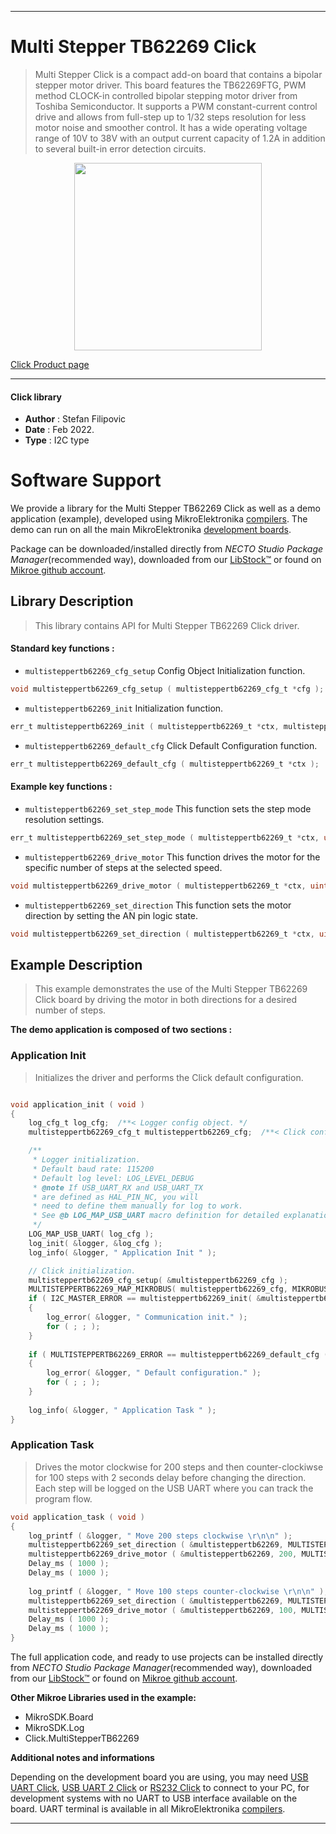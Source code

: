 
---
# Multi Stepper TB62269 Click

> Multi Stepper Click is a compact add-on board that contains a bipolar stepper motor driver. This board features the TB62269FTG, PWM method CLOCK-in controlled bipolar stepping motor driver from Toshiba Semiconductor. It supports a PWM constant-current control drive and allows from full-step up to 1/32 steps resolution for less motor noise and smoother control. It has a wide operating voltage range of 10V to 38V with an output current capacity of 1.2A in addition to several built-in error detection circuits.

<p align="center">
  <img src="https://download.mikroe.com/images/click_for_ide/multisteppertb62269_click.png" height=300px>
</p>

[Click Product page](https://www.mikroe.com/multi-stepper-click-tb62269)

---


#### Click library

- **Author**        : Stefan Filipovic
- **Date**          : Feb 2022.
- **Type**          : I2C type


# Software Support

We provide a library for the Multi Stepper TB62269 Click
as well as a demo application (example), developed using MikroElektronika
[compilers](https://www.mikroe.com/necto-studio).
The demo can run on all the main MikroElektronika [development boards](https://www.mikroe.com/development-boards).

Package can be downloaded/installed directly from *NECTO Studio Package Manager*(recommended way), downloaded from our [LibStock&trade;](https://libstock.mikroe.com) or found on [Mikroe github account](https://github.com/MikroElektronika/mikrosdk_click_v2/tree/master/clicks).

## Library Description

> This library contains API for Multi Stepper TB62269 Click driver.

#### Standard key functions :

- `multisteppertb62269_cfg_setup` Config Object Initialization function.
```c
void multisteppertb62269_cfg_setup ( multisteppertb62269_cfg_t *cfg );
```

- `multisteppertb62269_init` Initialization function.
```c
err_t multisteppertb62269_init ( multisteppertb62269_t *ctx, multisteppertb62269_cfg_t *cfg );
```

- `multisteppertb62269_default_cfg` Click Default Configuration function.
```c
err_t multisteppertb62269_default_cfg ( multisteppertb62269_t *ctx );
```

#### Example key functions :

- `multisteppertb62269_set_step_mode` This function sets the step mode resolution settings.
```c
err_t multisteppertb62269_set_step_mode ( multisteppertb62269_t *ctx, uint8_t mode );
```

- `multisteppertb62269_drive_motor` This function drives the motor for the specific number of steps at the selected speed.
```c
void multisteppertb62269_drive_motor ( multisteppertb62269_t *ctx, uint32_t steps, uint8_t speed );
```

- `multisteppertb62269_set_direction` This function sets the motor direction by setting the AN pin logic state.
```c
void multisteppertb62269_set_direction ( multisteppertb62269_t *ctx, uint8_t dir );
```

## Example Description

> This example demonstrates the use of the Multi Stepper TB62269 Click board by driving the motor in both directions for a desired number of steps.

**The demo application is composed of two sections :**

### Application Init

> Initializes the driver and performs the Click default configuration.

```c

void application_init ( void )
{
    log_cfg_t log_cfg;  /**< Logger config object. */
    multisteppertb62269_cfg_t multisteppertb62269_cfg;  /**< Click config object. */

    /** 
     * Logger initialization.
     * Default baud rate: 115200
     * Default log level: LOG_LEVEL_DEBUG
     * @note If USB_UART_RX and USB_UART_TX 
     * are defined as HAL_PIN_NC, you will 
     * need to define them manually for log to work. 
     * See @b LOG_MAP_USB_UART macro definition for detailed explanation.
     */
    LOG_MAP_USB_UART( log_cfg );
    log_init( &logger, &log_cfg );
    log_info( &logger, " Application Init " );

    // Click initialization.
    multisteppertb62269_cfg_setup( &multisteppertb62269_cfg );
    MULTISTEPPERTB62269_MAP_MIKROBUS( multisteppertb62269_cfg, MIKROBUS_1 );
    if ( I2C_MASTER_ERROR == multisteppertb62269_init( &multisteppertb62269, &multisteppertb62269_cfg ) ) 
    {
        log_error( &logger, " Communication init." );
        for ( ; ; );
    }
    
    if ( MULTISTEPPERTB62269_ERROR == multisteppertb62269_default_cfg ( &multisteppertb62269 ) )
    {
        log_error( &logger, " Default configuration." );
        for ( ; ; );
    }
    
    log_info( &logger, " Application Task " );
}

```

### Application Task

> Drives the motor clockwise for 200 steps and then counter-clockiwse for 100 steps with 2 seconds delay before changing the direction.
Each step will be logged on the USB UART where you can track the program flow.

```c
void application_task ( void )
{
    log_printf ( &logger, " Move 200 steps clockwise \r\n\n" );
    multisteppertb62269_set_direction ( &multisteppertb62269, MULTISTEPPERTB62269_DIR_CW );
    multisteppertb62269_drive_motor ( &multisteppertb62269, 200, MULTISTEPPERTB62269_SPEED_FAST );
    Delay_ms ( 1000 );
    Delay_ms ( 1000 );
    
    log_printf ( &logger, " Move 100 steps counter-clockwise \r\n\n" );
    multisteppertb62269_set_direction ( &multisteppertb62269, MULTISTEPPERTB62269_DIR_CCW );
    multisteppertb62269_drive_motor ( &multisteppertb62269, 100, MULTISTEPPERTB62269_SPEED_FAST );
    Delay_ms ( 1000 );
    Delay_ms ( 1000 );
}
```

The full application code, and ready to use projects can be installed directly from *NECTO Studio Package Manager*(recommended way), downloaded from our [LibStock&trade;](https://libstock.mikroe.com) or found on [Mikroe github account](https://github.com/MikroElektronika/mikrosdk_click_v2/tree/master/clicks).

**Other Mikroe Libraries used in the example:**

- MikroSDK.Board
- MikroSDK.Log
- Click.MultiStepperTB62269

**Additional notes and informations**

Depending on the development board you are using, you may need
[USB UART Click](https://www.mikroe.com/usb-uart-click),
[USB UART 2 Click](https://www.mikroe.com/usb-uart-2-click) or
[RS232 Click](https://www.mikroe.com/rs232-click) to connect to your PC, for
development systems with no UART to USB interface available on the board. UART
terminal is available in all MikroElektronika
[compilers](https://shop.mikroe.com/compilers).

---
